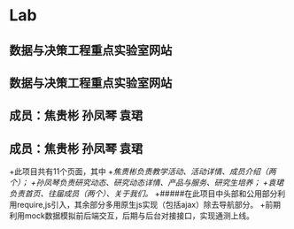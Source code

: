 # Lab
 ## 数据与决策工程重点实验室网站 ##
 ## 数据与决策工程重点实验室网站 ##
 ## 成员：焦贵彬 孙凤琴 袁珺 ##
 ## 成员：焦贵彬 孙凤琴 袁珺 ##
+此项目共有11个页面，其中
+*焦贵彬负责教学活动、活动详情、成员介绍（两个）；
+孙凤琴负责研究动态、研究动态详情、产品与服务、研究生培养；
+袁珺负责首页、往届成员（两个）、关于我们。*
+#####在此项目中头部和公用部分利用require,js引入，其余部分多用原生js实现（包括ajax）除去导航部分。
+前期利用mock数据模拟前后端交互，后期与后台对接接口，实现通测上线。
